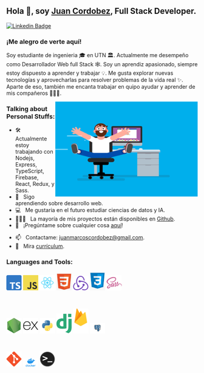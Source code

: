 ## Hola 👋, soy [Juan Cordobez](https://github.com/juancordobez), Full Stack Developer.

[![Linkedin Badge](https://img.shields.io/badge/-LinkedIn-0e76a8?style=flat-square&logo=Linkedin&logoColor=white)](https://www.linkedin.com/in/juan-cordobez/)


 ### ¡Me alegro de verte aquí! <!-- &nbsp; ![]() -->

Soy estudiante de ingenieria 🎓 en UTN 🏛. Actualmente me desempeño como Desarrollador Web full Stack 🕸️. Soy un aprendiz apasionado, siempre estoy dispuesto a aprender y trabajar 💡. Me gusta explorar nuevas tecnologías y aprovecharlas para resolver problemas de la vida real ✨. Aparte de eso, también me encanta trabajar en quipo ayudar y aprender de mis compañeros 👨🏻‍💻.

<img align="right" height="250" width="375" alt="" src="https://github.com/juancordobez/juancordobez/blob/main/images/coder.gif?raw=true" />

### Talking about Personal Stuffs:

- 🛠 &nbsp; Actualmente estoy trabajando con Nodejs, Express, TypeScript,  Firebase, React, Redux, y Sass.
- 🚀 &nbsp; Sigo aprendiendo sobre desarrollo web.
- 💻 &nbsp; Me gustaria en el futuro estudiar ciencias de datos y IA.
- 👨🏻‍💻 &nbsp; La mayoría de mis proyectos están disponibles en [Github](https://github.com/juancordobez).
- 💬 &nbsp; ¡Pregúntame sobre cualquier cosa [aquí](https://www.linkedin.com/in/juan-cordobez/)!
<!-- - 👾 &nbsp; Fun fact: Equal is Not Always Equal in Javascript. -->
- 📫 &nbsp; Contactame: juanmarcoscordobez@gmail.com.
- 📝 &nbsp; Mira [currículum](https://github.com/iampavangandhi/iampavangandhi/blob/master/resume.pdf).

<!-- ### My Absolute Favorites:

- 💻 &nbsp; I love exploring new tech stack and building cool stuffs.
- 📰 &nbsp; Reading & writing tech blogs whenever possible.
- 🍕 &nbsp; Hackathons, meetups & tech events. -->

### Languages and Tools:


<code><img width="40" src="https://github.com/juancordobez/juancordobez/blob/main/images/tipescript.png?raw=true" alt="tipescript"></code>
<code><img width="40" src="https://github.com/juancordobez/juancordobez/blob/main/images/javascript.png?raw=true" alt="javascript"></code>
<code><img width="40" src="https://github.com/juancordobez/juancordobez/blob/main/images/react.png?raw=true" alt="react"></code>
<code><img width="40" src="https://github.com/juancordobez/juancordobez/blob/main/images/html5.png?raw=true" alt="html5"></code>
<code><img width="40" src="https://github.com/juancordobez/juancordobez/blob/main/images/redux.png?raw=true" alt="redux"></code>
<code><img width="40" src="https://github.com/juancordobez/juancordobez/blob/main/images/css3.png?raw=true" alt="css3"></code>
<code><img width="40" src="https://github.com/juancordobez/juancordobez/blob/main/images/sass.png?raw=true" alt="sass"></code>

<br />

<code><img width="40" src="https://github.com/juancordobez/juancordobez/blob/main/images/nodejs.png?raw=true" alt="nodejs"></code>
<code><img width="40" src="https://github.com/juancordobez/juancordobez/blob/main/images/express-original.svg?raw=true" alt="expressjs"></code>
<code><img width="40" src="https://github.com/juancordobez/juancordobez/blob/main/images/python.png?raw=true" alt="python"></code>
<code><img width="40" src="https://github.com/juancordobez/juancordobez/blob/main/images/django.png?raw=true" alt="django"></code>
<code><img width="40" src="https://github.com/juancordobez/juancordobez/blob/main/images/firebase.png?raw=true" alt="firebase"></code>
<code><img width="40" src="https://github.com/juancordobez/juancordobez/blob/main/images/postgreSQL.png?raw=true" alt="postgreSQL"></code>

<br />

<code><img width="40" src="https://github.com/juancordobez/juancordobez/blob/main/images/git-original.svg?raw=true" alt="git"></code>
<code><img width="40" src="https://github.com/juancordobez/juancordobez/blob/main/images/docker.png?raw=true" alt="docker"></code>
<code><img width="40" src="https://github.com/juancordobez/juancordobez/blob/main/images//terminal.png?raw=true" alt="terminal"></code>








<!-- - 👋 Hi, I’m @juancordobez
- 👀 I’m interested in ...
- 🌱 I’m currently learning ...
- 💞️ I’m looking to collaborate on ...
- 📫 How to reach me ... -->

<!---
juancordobez/juancordobez is a ✨ special ✨ repository because its `README.md` (this file) appears on your GitHub profile.
You can click the Preview link to take a look at your changes.
--->
